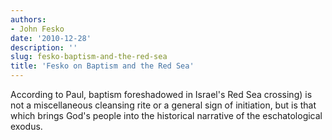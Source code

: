 ```yaml
---
authors:
- John Fesko
date: '2010-12-28'
description: ''
slug: fesko-baptism-and-the-red-sea
title: 'Fesko on Baptism and the Red Sea'
---
```

According to Paul, baptism foreshadowed in Israel's Red Sea crossing) is not a miscellaneous cleansing rite or a general sign of initiation, but is that which brings God's people into the historical narrative of the eschatological exodus.

